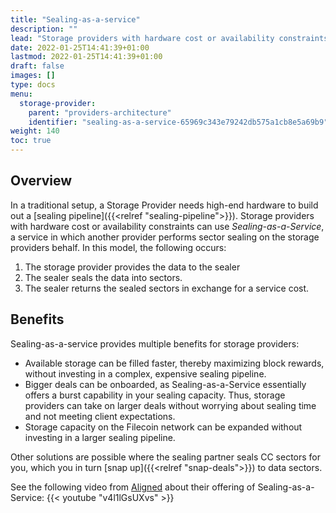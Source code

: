 ```yaml
---
title: "Sealing-as-a-service"
description: ""
lead: "Storage providers with hardware cost or availability constraints can use _Sealing-as-a-service_, in which another provider performs sector sealing on the storage providers behalf. This page describes how sealing-as-a-service works, and the benefits to storage providers."
date: 2022-01-25T14:41:39+01:00
lastmod: 2022-01-25T14:41:39+01:00
draft: false
images: []
type: docs
menu:
  storage-provider:
    parent: "providers-architecture"
    identifier: "sealing-as-a-service-65969c343e79242db575a1cb8e5a69b9"
weight: 140
toc: true
---
```


## Overview

In a traditional setup, a Storage Provider needs high-end hardware to build out a [sealing pipeline]({{<relref "sealing-pipeline">}}). Storage providers with hardware cost or availability constraints can use _Sealing-as-a-Service_, a service in which another provider performs sector sealing on the storage providers behalf. In this model, the following occurs:

1. The storage provider provides the data to the sealer
1. The sealer seals the data into sectors.
1. The sealer returns the sealed sectors in exchange for a service cost.

## Benefits

Sealing-as-a-service provides multiple benefits for storage providers:

- Available storage can be filled faster, thereby maximizing block rewards, without investing in a complex, expensive sealing pipeline.
- Bigger deals can be onboarded, as Sealing-as-a-Service essentially offers a burst capability in your sealing capacity. Thus, storage providers can take on larger deals without worrying about sealing time and not meeting client expectations.
- Storage capacity on the Filecoin network can be expanded without investing in a larger sealing pipeline.

Other solutions are possible where the sealing partner seals CC sectors for you, which you in turn [snap up]({{<relref "snap-deals">}}) to data sectors.

See the following video from [Aligned](https://aligned.co/sealing-as-a-service) about their offering of Sealing-as-a-Service:
{{< youtube "v4l1lGsUXvs" >}}
<!--TODO STEF Sounds great. Who (plural) is providing this? What does it cost? What are the terms? What is the turnaround time? How risky is it? -->

